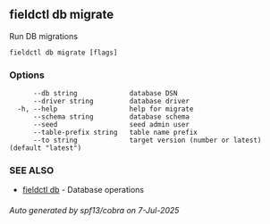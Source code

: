## fieldctl db migrate

Run DB migrations

```
fieldctl db migrate [flags]
```

### Options

```
      --db string             database DSN
      --driver string         database driver
  -h, --help                  help for migrate
      --schema string         database schema
      --seed                  seed admin user
      --table-prefix string   table name prefix
      --to string             target version (number or latest) (default "latest")
```

### SEE ALSO

* [fieldctl db](fieldctl_db.md)	 - Database operations

###### Auto generated by spf13/cobra on 7-Jul-2025
